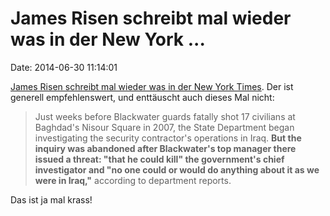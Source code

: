 James Risen schreibt mal wieder was in der New York \...
========================================================

Date: 2014-06-30 11:14:01

[James Risen schreibt mal wieder was in der New York
Times](http://www.nytimes.com/2014/06/30/us/before-shooting-in-iraq-warning-on-blackwater.html).
Der ist generell empfehlenswert, und enttäuscht auch dieses Mal nicht:

> Just weeks before Blackwater guards fatally shot 17 civilians at
> Baghdad's Nisour Square in 2007, the State Department began
> investigating the security contractor's operations in Iraq. **But the
> inquiry was abandoned after Blackwater's top manager there issued a
> threat: "that he could kill" the government's chief investigator and
> "no one could or would do anything about it as we were in Iraq,"**
> according to department reports.

Das ist ja mal krass!
